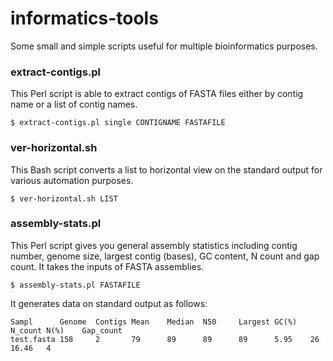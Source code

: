 # informatics-tools
Some small and simple scripts useful for multiple bioinformatics purposes. 

### extract-contigs.pl
This Perl script is able to extract contigs of FASTA files either by contig name or a list of contig names.
```
$ extract-contigs.pl single CONTIGNAME FASTAFILE
```

### ver-horizontal.sh
This Bash script converts a list to horizontal view on the standard output for various automation purposes.
```
$ ver-horizontal.sh LIST
```
### assembly-stats.pl
This Perl script gives you general assembly statistics including contig number, genome size, largest contig (bases), GC content, N count and gap count. It takes the inputs of FASTA assemblies.
```
$ assembly-stats.pl FASTAFILE
```
It generates data on standard output as follows:
```
Sampl      Genome  Contigs Mean    Median  N50     Largest GC(%)   N_count N(%)    Gap_count
test.fasta 158     2       79      89      89      89      5.95    26      16.46   4
```
